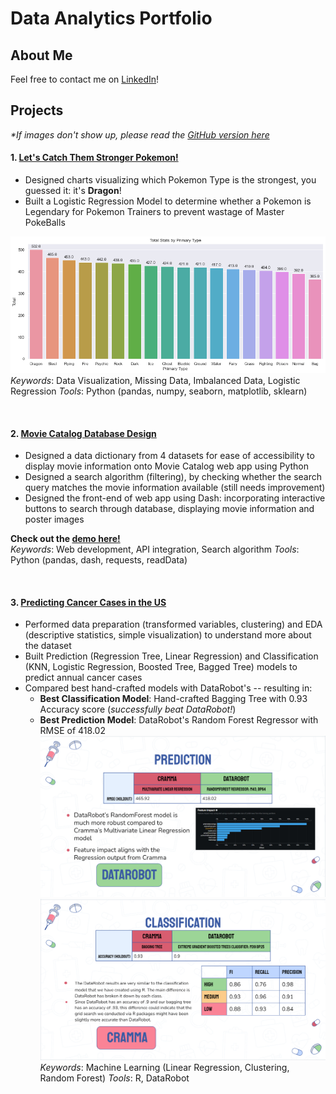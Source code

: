 # Data Analytics Portfolio

## About Me
Feel free to contact me on [LinkedIn](https://www.linkedin.com/in/cahyarini-hariga/)!

## Projects
_*If images don't show up, please read the [GitHub version here](https://github.com/crystalhariga/crystalhariga_portfolio)_

#### 1. [Let's Catch Them Stronger Pokemon!](https://github.com/crystalhariga/pokemon)
* Designed charts visualizing which Pokemon Type is the strongest, you guessed it: it's __Dragon__!
* Built a Logistic Regression Model to determine whether a Pokemon is Legendary for Pokemon Trainers to prevent wastage of Master PokeBalls 

![](https://github.com/crystalhariga/pokemon/blob/main/img/total-stats_by_primary-type.png)
<br/>
*Keywords*: Data Visualization, Missing Data, Imbalanced Data, Logistic Regression
*Tools*: Python (pandas, numpy, seaborn, matplotlib, sklearn)

<br/>

#### 2. [Movie Catalog Database Design](https://github.com/crystalhariga/movie-catalog)
* Designed a data dictionary from 4 datasets for ease of accessibility to display movie information onto Movie Catalog web app using Python
* Designed a search algorithm (filtering), by checking whether the search query matches the movie information available (still needs improvement)
* Designed the front-end of web app using Dash: incorporating interactive buttons to search through database, displaying movie information and poster images

__Check out the [demo here!](https://github.com/crystalhariga/movie-catalog#demo)__
<br/>
*Keywords*: Web development, API integration, Search algorithm
*Tools*: Python (pandas, dash, requests, readData)

<br/>

#### 3. [Predicting Cancer Cases in the US](https://github.com/crystalhariga/cancer_ml)
* Performed data preparation (transformed variables, clustering) and EDA (descriptive statistics, simple visualization) to understand more about the dataset
* Built Prediction (Regression Tree, Linear Regression) and Classification (KNN, Logistic Regression, Boosted Tree, Bagged Tree) models to predict annual cancer cases
* Compared best hand-crafted models with DataRobot's -- resulting in:
    * __Best Classification Model__: Hand-crafted Bagging Tree with 0.93 Accuracy score (_successfully beat DataRobot!_)
    * __Best Prediction Model__: DataRobot's Random Forest Regressor with RMSE of 418.02
![](https://github.com/crystalhariga/cancer_ml/blob/main/prediction_datarobot.png)
![](https://github.com/crystalhariga/cancer_ml/blob/main/classification_cramma.png)
*Keywords*: Machine Learning (Linear Regression, Clustering, Random Forest)
*Tools*: R, DataRobot
